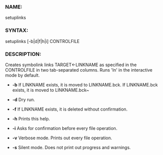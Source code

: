 ### NAME:
   setuplinks
### SYNTAX:
   setuplinks [-b|d|f|h|i] CONTROLFILE
### DESCRIPTION:
   Creates symbolink links TARGET<-LINKNAME as specified in the
   CONTROLFILE in two tab-separated columns. Runs 'ln' in the
   interactive mode by default.
   
   * **-b**       If LINKNAME exists, it is moved to LINKNAME.bck.
                  If LINKNAME.bck exists, it is moved to LINKNAME.bck~
          
   * **-d**    Dry run.
   
   * **-f**     If LINKNAME exists, it is deleted without confirmation.
   
   * **-h**     Prints this help.
   
   * **-i**     Asks for confirmation before every file operation.
   
   * **-v**     Verbose mode. Prints out every file operation.
   
   * **-s**     Silent  mode. Does not print out progress and warnings.
